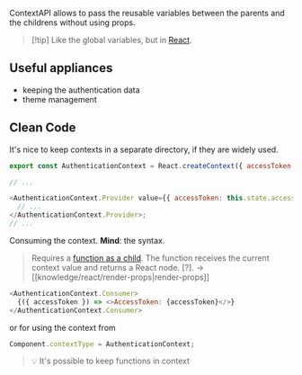 ContextAPI allows to pass the reusable variables between the parents and the childrens without using props.

> [!tip] Like the global variables, but in [React](knowledge/react/index.md).

## Useful appliances

- keeping the authentication data
- theme management

## Clean Code

It's nice to keep contexts in a separate directory, if they are widely used.

```js
export const AuthenticationContext = React.createContext({ accessToken: null });

// ...

<AuthenticationContext.Provider value={{ accessToken: this.state.accessToken }}>
  // ...
</AuthenticationContext.Provider>;
// ...
```

Consuming the context. **Mind**: the syntax.

> Requires a [function as a child](https://reactjs.org/docs/render-props.html#using-props-other-than-render). The function receives the current context value and returns a React node. [?].
> -> [[knowledge/react/render-props|render-props]]

```js
<AuthenticationContext.Consumer>
  {({ accessToken }) => <>AccessToken: {accessToken}</>}
</AuthenticationContext.Consumer>
```

or for using the context from

```js
Component.contextType = AuthenticationContext;
```

> 💡 It's possible to keep functions in context